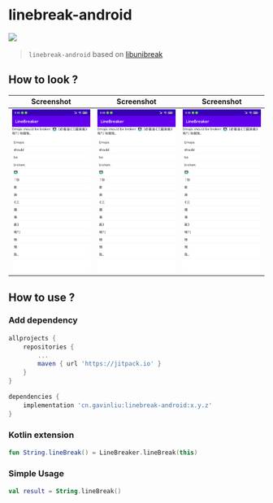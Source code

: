 # linebreak-android

[![](https://jitpack.io/v/cn.gavinliu/linebreak-android.svg)](https://jitpack.io/#cn.gavinliu/linebreak-android)

> `linebreak-android` based on [libunibreak](https://github.com/adah1972/libunibreak)

## How to look ?

| Screenshot               | Screenshot               | Screenshot               |
| ------------------------ | ------------------------ | ------------------------ |
| ![](art/screenshot1.png) | ![](art/screenshot1.png) | ![](art/screenshot1.png) |

## How to use ?

### Add dependency

```gradle
allprojects {
	repositories {
		...
		maven { url 'https://jitpack.io' }
	}
}
```

```gradle
dependencies {
    implementation 'cn.gavinliu:linebreak-android:x.y.z'
}
```

### Kotlin extension

```Kotlin
fun String.lineBreak() = LineBreaker.lineBreak(this)
```

### Simple Usage

```Kotlin
val result = String.lineBreak()
```

